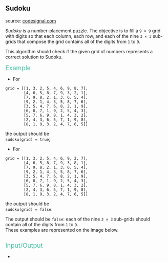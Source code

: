 <h2>Sudoku</h2>
<p>source: <a href="https://www.codesignal.com/">codesignal.com</a>
<div><p><em>Sudoku</em> is a number-placement puzzle. The objective is to fill a <code>9 × 9</code> grid with digits so that each column, each row, and each of the nine <code>3 × 3</code> sub-grids that compose the grid contains all of the digits from <code>1</code> to <code>9</code>.</p>
<p>This algorithm should check if the given grid of numbers represents a correct solution to Sudoku.</p>
<p><span style="color:#44BFA3;font-size:1.4em">Example</span></p>
<ul>
<li>For</li>
</ul>
<pre><code>grid = [[1, 3, 2, 5, 4, 6, 9, 8, 7],
        [4, 6, 5, 8, 7, 9, 3, 2, 1],
        [7, 9, 8, 2, 1, 3, 6, 5, 4],
        [9, 2, 1, 4, 3, 5, 8, 7, 6],
        [3, 5, 4, 7, 6, 8, 2, 1, 9],
        [6, 8, 7, 1, 9, 2, 5, 4, 3],
        [5, 7, 6, 9, 8, 1, 4, 3, 2],
        [2, 4, 3, 6, 5, 7, 1, 9, 8],
        [8, 1, 9, 3, 2, 4, 7, 6, 5]]
</code></pre>
<p>the output should be<br>
<code>sudoku(grid) = true</code>;</p>
<ul>
<li>For</li>
</ul>
<pre><code>grid = [[1, 3, 2, 5, 4, 6, 9, 2, 7],
        [4, 6, 5, 8, 7, 9, 3, 8, 1],
        [7, 9, 8, 2, 1, 3, 6, 5, 4],
        [9, 2, 1, 4, 3, 5, 8, 7, 6],
        [3, 5, 4, 7, 6, 8, 2, 1, 9],
        [6, 8, 7, 1, 9, 2, 5, 4, 3],
        [5, 7, 6, 9, 8, 1, 4, 3, 2],
        [2, 4, 3, 6, 5, 7, 1, 9, 8],
        [8, 1, 9, 3, 2, 4, 7, 6, 5]]
</code></pre>
<p>the output should be<br>
<code>sudoku(grid) = false</code>.</p>
<p>The output should be <code>false</code>: each of the nine <code>3 × 3</code> sub-grids should contain all of the digits from <code>1</code> to <code>9</code>.<br>
These examples are represented on the image below.</p>
<p><img src="https://codesignal.s3.amazonaws.com/tasks/sudoku/img/sudoku.png?_tm=1558386773492" alt=""></p>
<p><span style="color:#44BFA3;font-size:1.4em">Input/Output</span></p>
<ul>
<li>
</div>